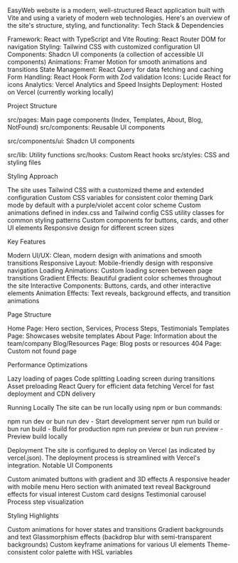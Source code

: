EasyWeb website is a modern, well-structured React application built with Vite and using a variety of modern web technologies. Here's an overview of the site's structure, styling, and functionality:
Tech Stack & Dependencies

Framework: React with TypeScript and Vite
Routing: React Router DOM for navigation
Styling: Tailwind CSS with customized configuration
UI Components: Shadcn UI components (a collection of accessible UI components)
Animations: Framer Motion for smooth animations and transitions
State Management: React Query for data fetching and caching
Form Handling: React Hook Form with Zod validation
Icons: Lucide React for icons
Analytics: Vercel Analytics and Speed Insights
Deployment: Hosted on Vercel (currently working locally)

Project Structure

src/pages: Main page components (Index, Templates, About, Blog, NotFound)
src/components: Reusable UI components

src/components/ui: Shadcn UI components


src/lib: Utility functions
src/hooks: Custom React hooks
src/styles: CSS and styling files

Styling Approach

The site uses Tailwind CSS with a customized theme and extended configuration
Custom CSS variables for consistent color theming
Dark mode by default with a purple/violet accent color scheme
Custom animations defined in index.css and Tailwind config
CSS utility classes for common styling patterns
Custom components for buttons, cards, and other UI elements
Responsive design for different screen sizes

Key Features

Modern UI/UX: Clean, modern design with animations and smooth transitions
Responsive Layout: Mobile-friendly design with responsive navigation
Loading Animations: Custom loading screen between page transitions
Gradient Effects: Beautiful gradient color schemes throughout the site
Interactive Components: Buttons, cards, and other interactive elements
Animation Effects: Text reveals, background effects, and transition animations

Page Structure

Home Page: Hero section, Services, Process Steps, Testimonials
Templates Page: Showcases website templates
About Page: Information about the team/company
Blog/Resources Page: Blog posts or resources
404 Page: Custom not found page

Performance Optimizations

Lazy loading of pages
Code splitting
Loading screen during transitions
Asset preloading
React Query for efficient data fetching
Vercel for fast deployment and CDN delivery

Running Locally
The site can be run locally using npm or bun commands:

npm run dev or bun run dev - Start development server
npm run build or bun run build - Build for production
npm run preview or bun run preview - Preview build locally

Deployment
The site is configured to deploy on Vercel (as indicated by vercel.json). The deployment process is streamlined with Vercel's integration.
Notable UI Components

Custom animated buttons with gradient and 3D effects
A responsive header with mobile menu
Hero section with animated text reveal
Background effects for visual interest
Custom card designs
Testimonial carousel
Process step visualization

Styling Highlights

Custom animations for hover states and transitions
Gradient backgrounds and text
Glassmorphism effects (backdrop blur with semi-transparent backgrounds)
Custom keyframe animations for various UI elements
Theme-consistent color palette with HSL variables